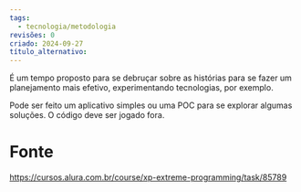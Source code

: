 ```yaml
---
tags:
  - tecnologia/metodologia
revisões: 0
criado: 2024-09-27
título_alternativo:
---
```

É um tempo proposto para se debruçar sobre as histórias para se fazer um  planejamento mais efetivo, experimentando tecnologias, por exemplo.

Pode ser feito um aplicativo simples ou uma POC para se explorar algumas soluções. O código deve ser jogado fora. 
# Fonte
https://cursos.alura.com.br/course/xp-extreme-programming/task/85789